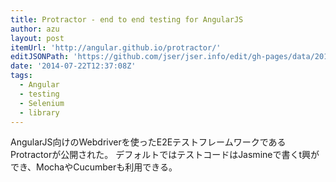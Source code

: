 ```yaml
---
title: Protractor - end to end testing for AngularJS
author: azu
layout: post
itemUrl: 'http://angular.github.io/protractor/'
editJSONPath: 'https://github.com/jser/jser.info/edit/gh-pages/data/2014/07/index.json'
date: '2014-07-22T12:37:08Z'
tags:
  - Angular
  - testing
  - Selenium
  - library
---
```

AngularJS向けのWebdriverを使ったE2EテストフレームワークであるProtractorが公開された。
デフォルトではテストコードはJasmineで書くt興ができ、MochaやCucumberも利用できる。
